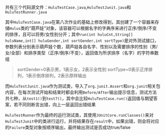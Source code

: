 ﻿共有三个代码源文件：`HuluTestCase.java`,`HuluTestJunit.java`和`HuluTestRunner.java`

其中`HuluTestCase.java`在第八次作业的基础上修改得到，其创建了一个容器来存储`Hulus`类的“葫芦娃“对象，该容器可以根据名字的字典序来进行正序/倒序/不变的排序，且可以将男/女性别分开；其中`run(int huluCnt,String[] huluName,int[] huluGender,int sortGender,int sortType)`是对外测试接口，参数列表分别表示葫芦娃个数，葫芦娃各自名字、性别以及需要排序的性别（男/女/全部）和排序类型（正序/倒序/不变），返回值为所求排序（名字）的字符串数组

>sortGender=0表示男，1表示女，2表示全性别
    sortType=0表示正序排列，1表示倒序排列，2表示原样输出

而`HuluTestJunit.java`作为测试类，导入了`org.junit.Assert`和`org.junit`相关包内容，在每次测试开始和结束时都会利用`Before/After`输出提示信息，测试方法共七种，从`test1()`到`test7()`，其中会比较`HuluTestCase.run()`返回值与期望答案，若不同则断言出错，向上一层返回出错结果

`HuluTestRunner`作为最终的运行测试类，其使用`JUnitCore.runClasses()`来对`HuluTestJunit`中的类进行运行，并将结果存在`result`中，如果出错，则会将对应的`Failure`类型对象按顺序输出，最终输出测试是否成功true/false
